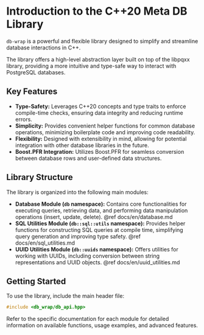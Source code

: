 # Introduction to the C++20 Meta DB Library

`db-wrap` is a powerful and flexible library designed to simplify and streamline database interactions in C++.

The library offers a high-level abstraction layer built on top of the libpqxx library, providing a more intuitive and type-safe way to interact with PostgreSQL databases.

## Key Features

- **Type-Safety:**  Leverages C++20 concepts and type traits to enforce compile-time checks, ensuring data integrity and reducing runtime errors.
- **Simplicity:** Provides convenient helper functions for common database operations, minimizing boilerplate code and improving code readability.
- **Flexibility:** Designed with extensibility in mind, allowing for potential integration with other database libraries in the future.
- **Boost.PFR Integration:**  Utilizes Boost.PFR for seamless conversion between database rows and user-defined data structures.

## Library Structure

The library is organized into the following main modules:

- **Database Module (`db` namespace):** Contains core functionalities for executing queries, retrieving data, and performing data manipulation operations (insert, update, delete).
  @ref docs/en/database.md
- **SQL Utilities Module (`db::sql::utils` namespace):** Provides helper functions for constructing SQL queries at compile time, simplifying query generation and improving type safety.
  @ref docs/en/sql_utilities.md
- **UUID Utilities Module (`db::uuids` namespace):** Offers utilities for working with UUIDs, including conversion between string representations and UUID objects.
  @ref docs/en/uuid_utilities.md

## Getting Started

To use the library, include the main header file:

```cpp
#include <db_wrap/db_api.hpp>
```

Refer to the specific documentation for each module for detailed information on available functions, usage examples, and advanced features.
